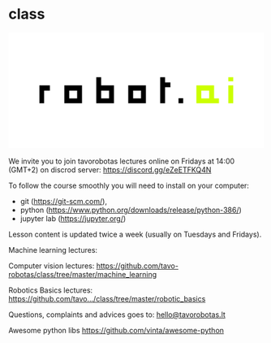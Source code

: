 # class

![robotai](https://raw.githubusercontent.com/tavo-robotas/class/master/images/intro_b.jpg)

We invite you to join tavorobotas lectures online on Fridays at 14:00 (GMT+2) on discrod server:
https://discord.gg/eZeETFKQ4N

To follow the course smoothly you will need to install on your computer:
- git (https://git-scm.com/),
- python (https://www.python.org/downloads/release/python-386/)
- jupyter lab (https://jupyter.org/)

Lesson content is updated twice a week (usually on Tuesdays and Fridays).

Machine learning lectures:

Computer vision lectures:
https://github.com/tavo-robotas/class/tree/master/machine_learning

Robotics Basics lectures:
https://github.com/tavo.../class/tree/master/robotic_basics

Questions, complaints and advices goes to:
hello@tavorobotas.lt

Awesome python libs
https://github.com/vinta/awesome-python
